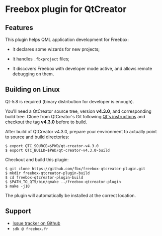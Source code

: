 # Freebox plugin for QtCreator

## Features

This plugin helps QML application development for Freebox:

* It declares some wizards for new projects;

* It handles `.fbxproject` files;

* It discovers Freebox with developer mode active, and allows remote
  debugging on them.

## Building on Linux

Qt-5.8 is required (binary distribution for developer is enough).

You'll need a QtCreator source tree, version **v4.3.0**, and
corresponding build tree.  Clone from QtCreator's Git
following [Qt's instructions](https://wiki.qt.io/Building_Qt_Creator_from_Git)
and checkout the tag **v4.3.0** before to build.

After build of QtCreator v4.3.0, prepare your environment to actually
point to source and build directories:
```
$ export QTC_SOURCE=$PWD/qt-creator-v4.3.0
$ export QTC_BUILD=$PWD/qt-creator-v4.3.0-build
```

Checkout and build this plugin:
```
$ git clone https://github.com/fbx/freebox-qtcreator-plugin.git
$ mkdir freebox-qtcreator-plugin-build
$ cd freebox-qtcreator-plugin-build
$ $PATH_TO_QT5/bin/qmake ../freebox-qtcreator-plugin
$ make -j10
```

The plugin will automatically be installed at the correct location.

## Support

* [Issue tracker on Github](https://github.com/fbx/freebox-qtcreator-plugin/issues)
* `sdk @ freebox.fr`
